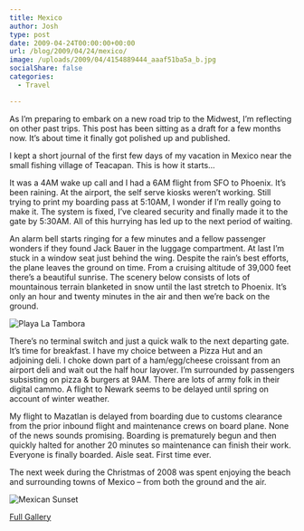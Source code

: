 ```yaml
---
title: Mexico
author: Josh
type: post
date: 2009-04-24T00:00:00+00:00
url: /blog/2009/04/24/mexico/
image: /uploads/2009/04/4154889444_aaaf51ba5a_b.jpg
socialShare: false
categories:
  - Travel

---
```


As I’m preparing to embark on a new road trip to the Midwest, I’m reflecting on other past trips. This post has been sitting as a draft for a few months now. It’s about time it finally got polished up and published.

I kept a short journal of the first few days of my vacation in Mexico near the small fishing village of Teacapan. This is how it starts…

It was a 4AM wake up call and I had a 6AM flight from SFO to Phoenix. It’s been raining. At the airport, the self serve kiosks weren’t working. Still trying to print my boarding pass at 5:10AM, I wonder if I’m really going to make it. The system is fixed, I’ve cleared security and finally made it to the gate by 5:30AM. All of this hurrying has led up to the next period of waiting.

An alarm bell starts ringing for a few minutes and a fellow passenger wonders if they found Jack Bauer in the luggage compartment. At last I’m stuck in a window seat just behind the wing. Despite the rain’s best efforts, the plane leaves the ground on time. From a cruising altitude of 39,000 feet there’s a beautiful sunrise. The scenery below consists of lots of mountainous terrain blanketed in snow until the last stretch to Phoenix. It’s only an hour and twenty minutes in the air and then we’re back on the ground.

![Playa La Tambora](/images/mexico/4154125553_3a04477ace.jpg)


There’s no terminal switch and just a quick walk to the next departing gate. It’s time for breakfast. I have my choice between a Pizza Hut and an adjoining deli. I choke down part of a ham/egg/cheese croissant from an airport deli and wait out the half hour layover. I’m surrounded by passengers subsisting on pizza & burgers at 9AM. There are lots of army folk in their digital cammo. A flight to Newark seems to be delayed until spring on account of winter weather.

My flight to Mazatlan is delayed from boarding due to customs clearance from the prior inbound flight and maintenance crews on board plane. None of the news sounds promising. Boarding is prematurely begun and then quickly halted for another 20 minutes so maintenance can finish their work. Everyone is finally boarded. Aisle seat. First time ever.

The next week during the Christmas of 2008 was spent enjoying the beach and surrounding towns of Mexico &#8211; from both the ground and the air.

![Mexican Sunset](/images/mexico/4154249685_d9615ec258.jpg)


[Full Gallery](/gallery/mexico/)
